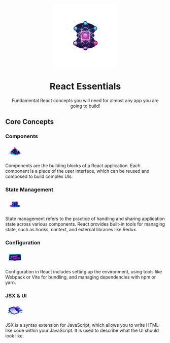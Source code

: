 <p align="center">
  <img src="./src/assets/react-core-concepts.png" alt="Stylized atom" width="200" height="200" />
</p>

<h1 align="center">React Essentials</h1>

<p align="center">
  Fundamental React concepts you will need for almost any app you are going to build!
</p>

## Core Concepts

### Components

<img src="./src/assets/components.png" alt="Components" width="60" height="40" />

Components are the building blocks of a React application. Each component is a piece of the user interface, which can be reused and composed to build complex UIs.

### State Management

<img src="./src/assets/state-mgmt.png" alt="State Management" width="60" height="40" />

State management refers to the practice of handling and sharing application state across various components. React provides built-in tools for managing state, such as hooks, context, and external libraries like Redux.

### Configuration

<img src="./src/assets/config.png" alt="Configuration" width="60" height="40" />

Configuration in React includes setting up the environment, using tools like Webpack or Vite for bundling, and managing dependencies with npm or yarn.

### JSX & UI

<img src="./src/assets/jsx-ui.png" alt="JSX & UI" width="60" height="40" />

JSX is a syntax extension for JavaScript, which allows you to write HTML-like code within your JavaScript. It is used to describe what the UI should look like.
